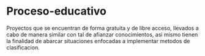 # Proceso-educativo
Proyectos que se encuentran de forma gratuita y de libre acceso, llevados a cabo de manera similar con tal de  afianzar  conocimientos,
asi mismo  tienen la finalidad de abarcar situaciones enfocadas a implementar metodos de clasificacion.
